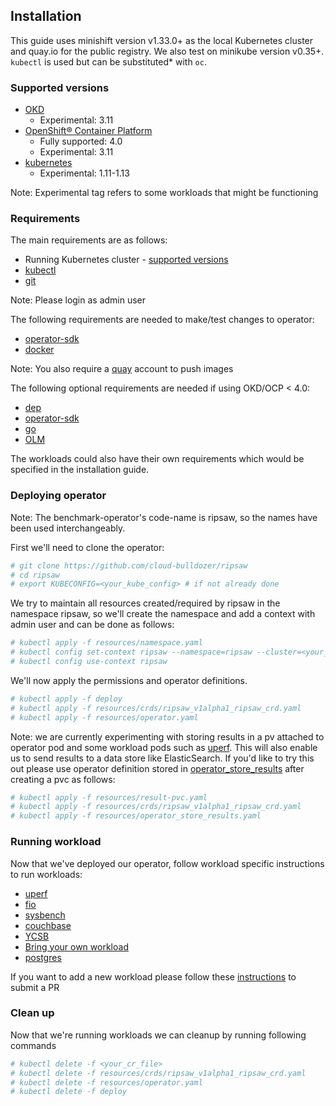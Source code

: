 ## Installation
This guide uses minishift version v1.33.0+ as the local Kubernetes cluster
and quay.io for the public registry. We also test on minikube version v0.35+.
`kubectl` is used but can be substituted* with `oc`.

### Supported versions
* [OKD](https://www.okd.io/)
  * Experimental: 3.11
* [OpenShift® Container Platform](https://www.openshift.com/products/container-platform/)
  * Fully supported: 4.0
  * Experimental: 3.11
* [kubernetes](https://kubernetes.io/)
  * Experimental: 1.11-1.13

Note: Experimental tag refers to some workloads that might be functioning

### Requirements
<!---
TODO(aakarsh):
Get the specific versions for requirements
-->

The main requirements are as follows:
* Running Kubernetes cluster - [supported versions](#Supported-Versions)
* [kubectl](https://kubernetes.io/docs/tasks/tools/install-kubectl/)
* [git](https://git-scm.com/downloads)

Note: Please login as admin user

The following requirements are needed to make/test changes to operator:
* [operator-sdk](https://github.com/operator-framework/operator-sdk)
* [docker](https://docs.docker.com/install/)

Note: You also require a [quay](https://quay.io/) account to push images

The following optional requirements are needed if using OKD/OCP < 4.0:
* [dep](https://golang.github.io/dep/docs/installation.html)
* [operator-sdk](https://github.com/operator-framework/operator-sdk)
* [go](https://golang.org/dl/)
* [OLM](https://github.com/operator-framework/operator-lifecycle-manager)

The workloads could also have their own requirements which would be specified
in the installation guide.

### Deploying operator
Note: The benchmark-operator's code-name is ripsaw, so the names have been
used interchangeably.

First we'll need to clone the operator:

```bash
# git clone https://github.com/cloud-bulldozer/ripsaw
# cd ripsaw
# export KUBECONFIG=<your_kube_config> # if not already done
```

We try to maintain all resources created/required by ripsaw in the namespace
ripsaw, so we'll create the namespace and add a context with admin user and
can be done as follows:

```bash
# kubectl apply -f resources/namespace.yaml
# kubectl config set-context ripsaw --namespace=ripsaw --cluster=<your_cluster_name> --user=<your_cluster_admin_user>
# kubectl config use-context ripsaw
```

We'll now apply the permissions and operator definitions.

```bash
# kubectl apply -f deploy
# kubectl apply -f resources/crds/ripsaw_v1alpha1_ripsaw_crd.yaml
# kubectl apply -f resources/operator.yaml
```

Note: we are currently experimenting with storing results in a pv attached to operator pod
and some workload pods such as [uperf](uperf.md). This will also enable us to send results
to a data store like ElasticSearch. If you'd like to try this out please use operator definition
stored in [operator_store_results](../resources/operator_store_results.yaml) after creating a pvc
as follows:
```bash
# kubectl apply -f resources/result-pvc.yaml
# kubectl apply -f resources/crds/ripsaw_v1alpha1_ripsaw_crd.yaml
# kubectl apply -f resources/operator_store_results.yaml
```

### Running workload
Now that we've deployed our operator, follow workload specific instructions to
run workloads:
* [uperf](uperf.md)
* [fio](fio.md)
* [sysbench](sysbench.md)
* [couchbase](couchbase.md)
* [YCSB](ycsb.md)
* [Bring your own workload](byowl.md)
* [postgres](postgres.md)

If you want to add a new workload please follow these [instructions](../CONTRIBUTE.md#Add-workload) to submit a PR

### Clean up
Now that we're running workloads we can cleanup by running following commands

```bash
# kubectl delete -f <your_cr_file>
# kubectl delete -f resources/crds/ripsaw_v1alpha1_ripsaw_crd.yaml
# kubectl delete -f resources/operator.yaml
# kubectl delete -f deploy
```
